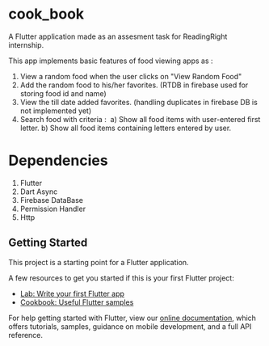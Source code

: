 # cook_book

A Flutter application made as an assesment task for ReadingRight internship. 

This app implements basic features of food viewing apps as :

1. View a random food when the user clicks on "View Random Food"
2. Add the random food to his/her favorites. (RTDB in firebase used for storing food id and name) 
3. View the till date added favorites. (handling duplicates in firebase DB is not implemented yet)
4. Search food with criteria : 
   a) Show all food items with user-entered first letter.
   b) Show all food items containing letters entered by user.


# Dependencies

1. Flutter
2. Dart Async
3. Firebase DataBase
4. Permission Handler
5. Http


## Getting Started

This project is a starting point for a Flutter application.

A few resources to get you started if this is your first Flutter project:

- [Lab: Write your first Flutter app](https://flutter.dev/docs/get-started/codelab)
- [Cookbook: Useful Flutter samples](https://flutter.dev/docs/cookbook)

For help getting started with Flutter, view our
[online documentation](https://flutter.dev/docs), which offers tutorials,
samples, guidance on mobile development, and a full API reference.
